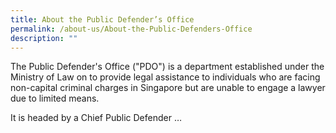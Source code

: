 ```yaml
---
title: About the Public Defender’s Office
permalink: /about-us/About-the-Public-Defenders-Office
description: ""
---
```

The Public Defender's Office ("PDO") is a department established under the Ministry of Law on  to provide legal assistance to individuals who are facing non-capital criminal charges in Singapore but are unable to engage a lawyer due to limited means.

It is headed by a Chief Public Defender …